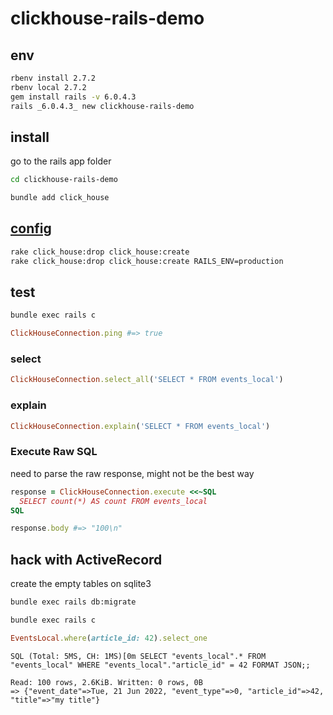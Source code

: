# clickhouse-rails-demo

## env

```sh
rbenv install 2.7.2
rbenv local 2.7.2
gem install rails -v 6.0.4.3
rails _6.0.4.3_ new clickhouse-rails-demo
```

## install

go to the rails app folder

```sh
cd clickhouse-rails-demo
```

```sh
bundle add click_house
```

## [config](https://github.com/shlima/click_house#using-with-rails)

```sh
rake click_house:drop click_house:create
rake click_house:drop click_house:create RAILS_ENV=production
```

## test

```sh
bundle exec rails c
```

```ruby
ClickHouseConnection.ping #=> true
```

### select

```ruby
ClickHouseConnection.select_all('SELECT * FROM events_local')
```

### explain

```ruby
ClickHouseConnection.explain('SELECT * FROM events_local')
```

### Execute Raw SQL

need to parse the raw response, might not be the best way

```ruby
response = ClickHouseConnection.execute <<~SQL
  SELECT count(*) AS count FROM events_local
SQL

response.body #=> "100\n"
```

## hack with ActiveRecord

create the empty tables on sqlite3

```sh
bundle exec rails db:migrate
```

```sh
bundle exec rails c
```

```ruby
EventsLocal.where(article_id: 42).select_one
```

```
SQL (Total: 5MS, CH: 1MS)[0m SELECT "events_local".* FROM "events_local" WHERE "events_local"."article_id" = 42 FORMAT JSON;;
                                                                                                                             Read: 100 rows, 2.6KiB. Written: 0 rows, 0B
=> {"event_date"=>Tue, 21 Jun 2022, "event_type"=>0, "article_id"=>42, "title"=>"my title"}
```
